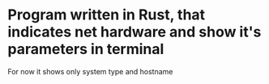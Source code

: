# Program written in Rust, that indicates net hardware and show it's parameters in terminal

For now it shows only system type and hostname